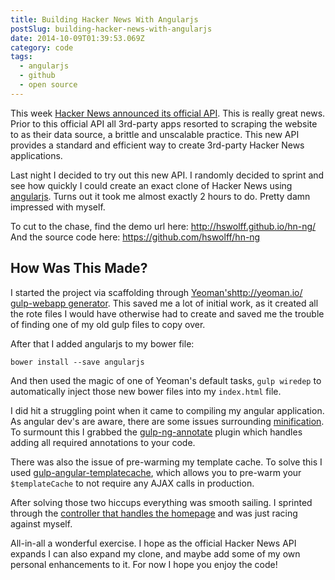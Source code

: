 ```yaml
---
title: Building Hacker News With Angularjs
postSlug: building-hacker-news-with-angularjs
date: 2014-10-09T01:39:53.069Z
category: code
tags:
  - angularjs
  - github
  - open source
---
```


This week [Hacker News announced its official API](http://blog.ycombinator.com/hacker-news-api). This is really great news. Prior to this official API all 3rd-party apps resorted to scraping the website to as their data source, a brittle and unscalable practice. This new API provides a standard and efficient way to create 3rd-party Hacker News applications.

Last night I decided to try out this new API. I randomly decided to sprint and see how quickly I could create an exact clone of Hacker News using [angularjs](https://angularjs.org/). Turns out it took me almost exactly 2 hours to do. Pretty damn impressed with myself.

To cut to the chase, find the demo url here: http://hswolff.github.io/hn-ng/
And the source code here: https://github.com/hswolff/hn-ng

## How Was This Made?

I started the project via scaffolding through [Yeoman's]()http://yeoman.io/ [gulp-webapp generator](https://github.com/yeoman/generator-gulp-webapp). This saved me a lot of initial work, as it created all the rote files I would have otherwise had to create and saved me the trouble of finding one of my old gulp files to copy over.

After that I added angularjs to my bower file:

`bower install --save angularjs`

And then used the magic of one of Yeoman's default tasks, `gulp wiredep` to automatically inject those new bower files into my `index.html` file.

I did hit a struggling point when it came to compiling my angular application. As angular dev's are aware, there are some issues surrounding [minification](https://docs.angularjs.org/tutorial/step_05). To surmount this I grabbed the [gulp-ng-annotate](https://github.com/Kagami/gulp-ng-annotate) plugin which handles adding all required annotations to your code.

There was also the issue of pre-warming my template cache. To solve this I used [gulp-angular-templatecache](https://github.com/miickel/gulp-angular-templatecache), which allows you to pre-warm your `$templateCache` to not require any AJAX calls in production.

After solving those two hiccups everything was smooth sailing. I sprinted through the [controller that handles the homepage](https://github.com/hswolff/hn-ng/blob/master/app/scripts/controllers/homepage.js) and was just racing against myself.

All-in-all a wonderful exercise. I hope as the official Hacker News API expands I can also expand my clone, and maybe add some of my own personal enhancements to it. For now I hope you enjoy the code!

